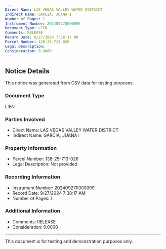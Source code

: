 ```yaml
---
Direct Name: LAS VEGAS VALLEY WATER DISTRICT
Indirect Name: GARCIA, JUANA I
Number of Pages: 1
Instrument Number: 202409270000099
Document Type: LIEN
Comments: RELEASE
Record Date: 9/27/2024 7:38:17 AM
Parcel Number: 138-25-713-026
Legal Description: 
Consideration: 0.0000
---
```


## Notice Details

This notice was generated from CSV data for testing purposes.

### Document Type
LIEN

### Parties Involved
- Direct Name: LAS VEGAS VALLEY WATER DISTRICT
- Indirect Name: GARCIA, JUANA I

### Property Information
- Parcel Number: 138-25-713-026
- Legal Description: Not provided

### Recording Information
- Instrument Number: 202409270000099
- Record Date: 9/27/2024 7:38:17 AM
- Number of Pages: 1

### Additional Information
- Comments: RELEASE
- Consideration: 0.0000

---

This document is for testing and demonstration purposes only.
